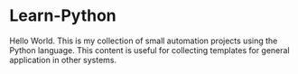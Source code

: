 # Learn-Python

Hello World. This is my collection of small automation projects using the Python language. This content is useful for collecting templates for general application in other systems.
